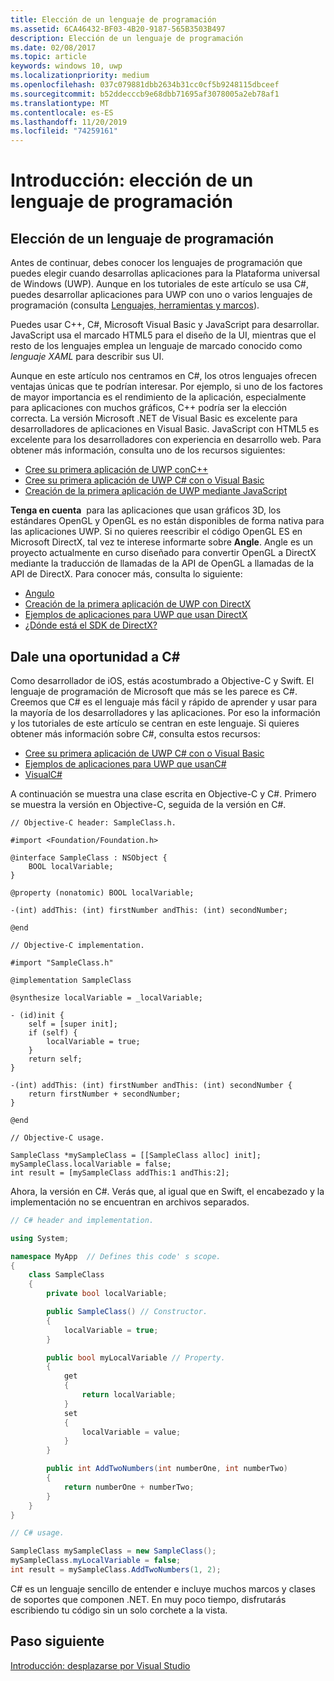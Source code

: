 ```yaml
---
title: Elección de un lenguaje de programación
ms.assetid: 6CA46432-BF03-4B20-9187-565B3503B497
description: Elección de un lenguaje de programación
ms.date: 02/08/2017
ms.topic: article
keywords: windows 10, uwp
ms.localizationpriority: medium
ms.openlocfilehash: 037c079881dbb2634b31cc0cf5b9248115dbceef
ms.sourcegitcommit: b52ddecccb9e68dbb71695af3078005a2eb78af1
ms.translationtype: MT
ms.contentlocale: es-ES
ms.lasthandoff: 11/20/2019
ms.locfileid: "74259161"
---
```

# <a name="getting-started-choosing-a-programming-language"></a>Introducción: elección de un lenguaje de programación


## <a name="choosing-a-programming-language"></a>Elección de un lenguaje de programación

Antes de continuar, debes conocer los lenguajes de programación que puedes elegir cuando desarrollas aplicaciones para la Plataforma universal de Windows (UWP). Aunque en los tutoriales de este artículo se usa C#, puedes desarrollar aplicaciones para UWP con uno o varios lenguajes de programación (consulta [Lenguajes, herramientas y marcos](https://docs.microsoft.com/previous-versions/windows/apps/dn465799(v=win.10))).

Puedes usar C++, C#, Microsoft Visual Basic y JavaScript para desarrollar. JavaScript usa el marcado HTML5 para el diseño de la UI, mientras que el resto de los lenguajes emplea un lenguaje de marcado conocido como *lenguaje XAML* para describir sus UI.

Aunque en este artículo nos centramos en C#, los otros lenguajes ofrecen ventajas únicas que te podrían interesar. Por ejemplo, si uno de los factores de mayor importancia es el rendimiento de la aplicación, especialmente para aplicaciones con muchos gráficos, C++ podría ser la elección correcta. La versión Microsoft .NET de Visual Basic es excelente para desarrolladores de aplicaciones en Visual Basic. JavaScript con HTML5 es excelente para los desarrolladores con experiencia en desarrollo web. Para obtener más información, consulta uno de los recursos siguientes:

-   [Cree su primera aplicación de UWP conC++](../get-started/create-a-basic-windows-10-app-in-cpp.md)
-   [Cree su primera aplicación de UWP C# con o Visual Basic](../get-started/create-a-hello-world-app-xaml-universal.md)
-   [Creación de la primera aplicación de UWP mediante JavaScript](../get-started/create-a-hello-world-app-js-uwp.md)

**Tenga en cuenta**  para las aplicaciones que usan gráficos 3D, los estándares OpenGL y OpenGL es no están disponibles de forma nativa para las aplicaciones UWP. Si no quieres reescribir el código OpenGL ES en Microsoft DirectX, tal vez te interese informarte sobre **Angle**. Angle es un proyecto actualmente en curso diseñado para convertir OpenGL a DirectX mediante la traducción de llamadas de la API de OpenGL a llamadas de la API de DirectX. Para conocer más, consulta lo siguiente:
-   [Angulo](https://bugs.chromium.org/p/angleproject/)
-   [Creación de la primera aplicación de UWP con DirectX](https://docs.microsoft.com/previous-versions/windows/apps/br229580(v=win.10))
-   [Ejemplos de aplicaciones para UWP que usan DirectX](https://code.msdn.microsoft.com/windowsapps/site/search?f%5B0%5D.Type=Technology&f%5B0%5D.Value=DirectX)
-   [¿Dónde está el SDK de DirectX?](https://docs.microsoft.com/windows/desktop/directx-sdk--august-2009-)

## <a name="giving-c-a-go"></a>Dale una oportunidad a C#

Como desarrollador de iOS, estás acostumbrado a Objective-C y Swift. El lenguaje de programación de Microsoft que más se les parece es C#. Creemos que C# es el lenguaje más fácil y rápido de aprender y usar para la mayoría de los desarrolladores y las aplicaciones. Por eso la información y los tutoriales de este artículo se centran en este lenguaje. Si quieres obtener más información sobre C#, consulta estos recursos:

-   [Cree su primera aplicación de UWP C# con o Visual Basic](../get-started/create-a-hello-world-app-xaml-universal.md)
-   [Ejemplos de aplicaciones para UWP que usanC#](https://code.msdn.microsoft.com/windowsapps/site/search?f%5B0%5D.Type=ProgrammingLanguage&f%5B0%5D.Value=C%23&f%5B0%5D.Text=C%23)
-   [VisualC#](https://msdn.microsoft.com/library/kx37x362.aspx)

A continuación se muestra una clase escrita en Objective-C y C#. Primero se muestra la versión en Objective-C, seguida de la versión en C#.

```obj-c
// Objective-C header: SampleClass.h.

#import <Foundation/Foundation.h>

@interface SampleClass : NSObject {
    BOOL localVariable;
}

@property (nonatomic) BOOL localVariable;

-(int) addThis: (int) firstNumber andThis: (int) secondNumber;

@end
```

```obj-c
// Objective-C implementation.

#import "SampleClass.h"

@implementation SampleClass

@synthesize localVariable = _localVariable;

- (id)init {
    self = [super init];
    if (self) {
        localVariable = true;
    }
    return self;
}

-(int) addThis: (int) firstNumber andThis: (int) secondNumber {
    return firstNumber + secondNumber;
}

@end
```

```obj-c
// Objective-C usage.

SampleClass *mySampleClass = [[SampleClass alloc] init];
mySampleClass.localVariable = false;
int result = [mySampleClass addThis:1 andThis:2];
```

Ahora, la versión en C#. Verás que, al igual que en Swift, el encabezado y la implementación no se encuentran en archivos separados.

```csharp
// C# header and implementation.

using System;

namespace MyApp  // Defines this code' s scope.
{
    class SampleClass
    {
        private bool localVariable;

        public SampleClass() // Constructor.
        {
            localVariable = true;
        }

        public bool myLocalVariable // Property.
        {
            get
            {
                return localVariable;
            }
            set
            {
                localVariable = value; 
            }
        }

        public int AddTwoNumbers(int numberOne, int numberTwo)
        {
            return numberOne + numberTwo;
        }        
    }
}
```

```csharp
// C# usage.

SampleClass mySampleClass = new SampleClass();
mySampleClass.myLocalVariable = false;
int result = mySampleClass.AddTwoNumbers(1, 2);
```

C# es un lenguaje sencillo de entender e incluye muchos marcos y clases de soportes que componen .NET. En muy poco tiempo, disfrutarás escribiendo tu código sin un solo corchete a la vista.

## <a name="next-step"></a>Paso siguiente

[Introducción: desplazarse por Visual Studio](getting-started-getting-around-in-visual-studio.md)
